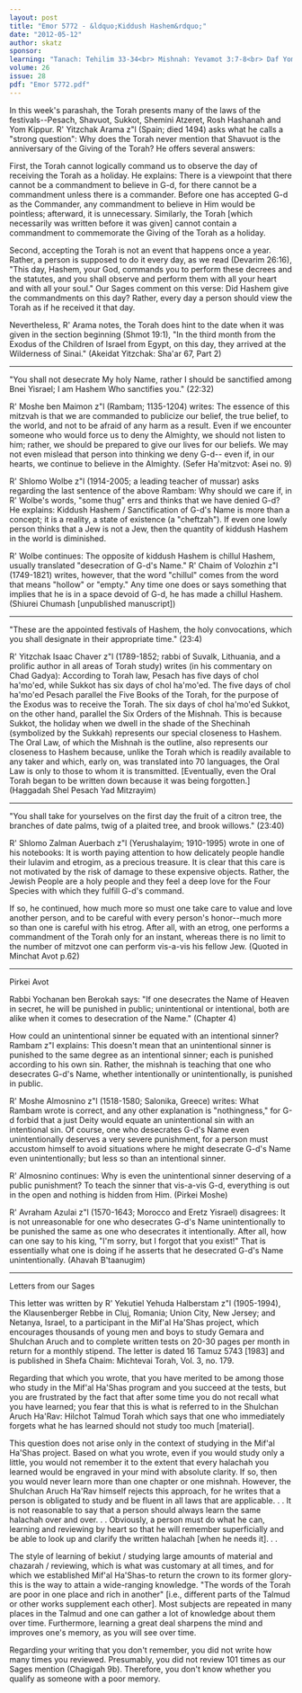 ```yaml
---
layout: post
title: "Emor 5772 - &ldquo;Kiddush Hashem&rdquo;"
date: "2012-05-12"
author: skatz
sponsor: 
learning: "Tanach: Tehilim 33-34<br> Mishnah: Yevamot 3:7-8<br> Daf Yomi (Bavli): Tamid 27<br> Daf Yomi (Yerushalmi): Chagigah 21<br> Halachah Yomit: Orach Chaim 53:17-19"
volume: 26
issue: 28
pdf: "Emor 5772.pdf"
---
```


In this week's parashah, the Torah presents many of the laws of the festivals--Pesach, Shavuot, Sukkot, Shemini Atzeret, Rosh Hashanah and Yom Kippur. R' Yitzchak Arama z"l (Spain; died 1494) asks what he calls a "strong question": Why does the Torah never mention that Shavuot is the anniversary of the Giving of the Torah? He offers several answers:

First, the Torah cannot logically command us to observe the day of receiving the Torah as a holiday. He explains: There is a viewpoint that there cannot be a commandment to believe in G-d, for there cannot be a commandment unless there is a commander. Before one has accepted G-d as the Commander, any commandment to believe in Him would be pointless; afterward, it is unnecessary. Similarly, the Torah \[which necessarily was written before it was given\] cannot contain a commandment to commemorate the Giving of the Torah as a holiday.

Second, accepting the Torah is not an event that happens once a year. Rather, a person is supposed to do it every day, as we read (Devarim 26:16), "This day, Hashem, your God, commands you to perform these decrees and the statutes, and you shall observe and perform them with all your heart and with all your soul." Our Sages comment on this verse: Did Hashem give the commandments on this day? Rather, every day a person should view the Torah as if he received it that day.

Nevertheless, R' Arama notes, the Torah does hint to the date when it was given in the section beginning (Shmot 19:1), "In the third month from the Exodus of the Children of Israel from Egypt, on this day, they arrived at the Wilderness of Sinai." (Akeidat Yitzchak: Sha'ar 67, Part 2)

********

"You shall not desecrate My holy Name, rather I should be sanctified among Bnei Yisrael; I am Hashem Who sanctifies you." (22:32)

R' Moshe ben Maimon z"l (Rambam; 1135-1204) writes: The essence of this mitzvah is that we are commanded to publicize our belief, the true belief, to the world, and not to be afraid of any harm as a result. Even if we encounter someone who would force us to deny the Almighty, we should not listen to him; rather, we should be prepared to give our lives for our beliefs. We may not even mislead that person into thinking we deny G-d-- even if, in our hearts, we continue to believe in the Almighty. (Sefer Ha'mitzvot: Asei no. 9)

R' Shlomo Wolbe z"l (1914-2005; a leading teacher of mussar) asks regarding the last sentence of the above Rambam: Why should we care if, in R' Wolbe's words, "some thug" errs and thinks that we have denied G-d? He explains: Kiddush Hashem / Sanctification of G-d's Name is more than a concept; it is a reality, a state of existence (a "cheftzah"). If even one lowly person thinks that a Jew is not a Jew, then the quantity of kiddush Hashem in the world is diminished.

R' Wolbe continues: The opposite of kiddush Hashem is chillul Hashem, usually translated "desecration of G-d's Name." R' Chaim of Volozhin z"l (1749-1821) writes, however, that the word "chillul" comes from the word that means "hollow" or "empty." Any time one does or says something that implies that he is in a space devoid of G-d, he has made a chillul Hashem. (Shiurei Chumash \[unpublished manuscript\])

********

"These are the appointed festivals of Hashem, the holy convocations, which you shall designate in their appropriate time." (23:4)

R' Yitzchak Isaac Chaver z"l (1789-1852; rabbi of Suvalk, Lithuania, and a prolific author in all areas of Torah study) writes (in his commentary on Chad Gadya): According to Torah law, Pesach has five days of chol ha'mo'ed, while Sukkot has six days of chol ha'mo'ed. The five days of chol ha'mo'ed Pesach parallel the Five Books of the Torah, for the purpose of the Exodus was to receive the Torah. The six days of chol ha'mo'ed Sukkot, on the other hand, parallel the Six Orders of the Mishnah. This is because Sukkot, the holiday when we dwell in the shade of the Shechinah (symbolized by the Sukkah) represents our special closeness to Hashem. The Oral Law, of which the Mishnah is the outline, also represents our closeness to Hashem because, unlike the Torah which is readily available to any taker and which, early on, was translated into 70 languages, the Oral Law is only to those to whom it is transmitted. \[Eventually, even the Oral Torah began to be written down because it was being forgotten.\] (Haggadah Shel Pesach Yad Mitzrayim)

********

"You shall take for yourselves on the first day the fruit of a citron tree, the branches of date palms, twig of a plaited tree, and brook willows." (23:40)

R' Shlomo Zalman Auerbach z"l (Yerushalayim; 1910-1995) wrote in one of his notebooks: It is worth paying attention to how delicately people handle their lulavim and etrogim, as a precious treasure. It is clear that this care is not motivated by the risk of damage to these expensive objects. Rather, the Jewish People are a holy people and they feel a deep love for the Four Species with which they fulfill G-d's command.

If so, he continued, how much more so must one take care to value and love another person, and to be careful with every person's honor--much more so than one is careful with his etrog. After all, with an etrog, one performs a commandment of the Torah only for an instant, whereas there is no limit to the number of mitzvot one can perform vis-a-vis his fellow Jew. (Quoted in Minchat Avot p.62)

********

Pirkei Avot

Rabbi Yochanan ben Berokah says: "If one desecrates the Name of Heaven in secret, he will be punished in public; unintentional or intentional, both are alike when it comes to desecration of the Name." (Chapter 4)

How could an unintentional sinner be equated with an intentional sinner? Rambam z"l explains: This doesn't mean that an unintentional sinner is punished to the same degree as an intentional sinner; each is punished according to his own sin. Rather, the mishnah is teaching that one who desecrates G-d's Name, whether intentionally or unintentionally, is punished in public.

R' Moshe Almosnino z"l (1518-1580; Salonika, Greece) writes: What Rambam wrote is correct, and any other explanation is "nothingness," for G-d forbid that a just Deity would equate an unintentional sin with an intentional sin. Of course, one who desecrates G-d's Name even unintentionally deserves a very severe punishment, for a person must accustom himself to avoid situations where he might desecrate G-d's Name even unintentionally; but less so than an intentional sinner.

R' Almosnino continues: Why is even the unintentional sinner deserving of a public punishment? To teach the sinner that vis-a-vis G-d, everything is out in the open and nothing is hidden from Him. (Pirkei Moshe)

R' Avraham Azulai z"l (1570-1643; Morocco and Eretz Yisrael) disagrees: It is not unreasonable for one who desecrates G-d's Name unintentionally to be punished the same as one who desecrates it intentionally. After all, how can one say to his king, "I'm sorry, but I forgot that you exist!" That is essentially what one is doing if he asserts that he desecrated G-d's Name unintentionally. (Ahavah B'taanugim)

********

Letters from our Sages

This letter was written by R' Yekutiel Yehuda Halberstam z"l (1905-1994), the Klausenberger Rebbe in Cluj, Romania; Union City, New Jersey; and Netanya, Israel, to a participant in the Mif'al Ha'Shas project, which encourages thousands of young men and boys to study Gemara and Shulchan Aruch and to complete written tests on 20-30 pages per month in return for a monthly stipend. The letter is dated 16 Tamuz 5743 \[1983\] and is published in Shefa Chaim: Michtevai Torah, Vol. 3, no. 179.

Regarding that which you wrote, that you have merited to be among those who study in the Mif'al Ha'Shas program and you succeed at the tests, but you are frustrated by the fact that after some time you do not recall what you have learned; you fear that this is what is referred to in the Shulchan Aruch Ha'Rav: Hilchot Talmud Torah which says that one who immediately forgets what he has learned should not study too much \[material\].

This question does not arise only in the context of studying in the Mif'al Ha'Shas project. Based on what you wrote, even if you would study only a little, you would not remember it to the extent that every halachah you learned would be engraved in your mind with absolute clarity. If so, then you would never learn more than one chapter or one mishnah. However, the Shulchan Aruch Ha'Rav himself rejects this approach, for he writes that a person is obligated to study and be fluent in all laws that are applicable. . . It is not reasonable to say that a person should always learn the same halachah over and over. . . Obviously, a person must do what he can, learning and reviewing by heart so that he will remember superficially and be able to look up and clarify the written halachah \[when he needs it\]. . .

The style of learning of bekiut / studying large amounts of material and chazarah / reviewing, which is what was customary at all times, and for which we established Mif'al Ha'Shas-to return the crown to its former glory-this is the way to attain a wide-ranging knowledge. "The words of the Torah are poor in one place and rich in another" \[i.e., different parts of the Talmud or other works supplement each other\]. Most subjects are repeated in many places in the Talmud and one can gather a lot of knowledge about them over time. Furthermore, learning a great deal sharpens the mind and improves one's memory, as you will see over time.

Regarding your writing that you don't remember, you did not write how many times you reviewed. Presumably, you did not review 101 times as our Sages mention (Chagigah 9b). Therefore, you don't know whether you qualify as someone with a poor memory.

